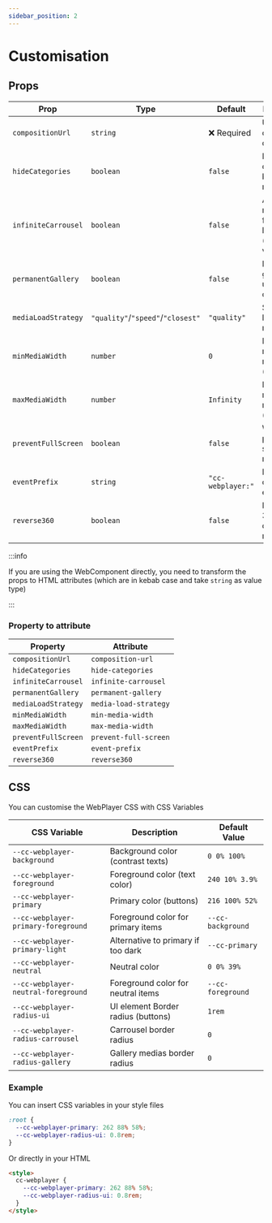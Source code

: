 ```yaml
---
sidebar_position: 2
---
```


# Customisation

## Props

| Prop                | Type                              | Default           | Description                                               |
| ------------------- | --------------------------------- | ----------------- | --------------------------------------------------------- |
| `compositionUrl`    | `string`                          | ❌ Required       | URL to the composition data                               |
| `hideCategories`    | `boolean`                         | `false`           | Hide the category-based navigation                        |
| `infiniteCarrousel` | `boolean`                         | `false`           | Allow to navigate from 1st to last media (and vice versa) |
| `permanentGallery`  | `boolean`                         | `false`           | Display gallery under the carrousel                       |
| `mediaLoadStrategy` | `"quality"`/`"speed"`/`"closest"` | `"quality"`       | Strategy for loading medias.                              |
| `minMediaWidth`     | `number`                          | `0`               | Force minimum media width (in pixels)                     |
| `maxMediaWidth`     | `number`                          | `Infinity`        | Force maximum media width (in pixels)                     |
| `preventFullScreen` | `boolean`                         | `false`           | Whether to prevent full screen mode                       |
| `eventPrefix`       | `string`                          | `"cc-webplayer:"` | Prefix of cc-player events                                |
| `reverse360`        | `boolean`                         | `false`           | Reverse the 360-degree rotation                           |

:::info

If you are using the WebComponent directly, you need to transform the props to HTML attributes (which are in kebab case and take `string` as value type)

:::

### Property to attribute

| Property            | Attribute             |
| ------------------- | --------------------- |
| `compositionUrl`    | `composition-url`     |
| `hideCategories`    | `hide-categories`     |
| `infiniteCarrousel` | `infinite-carrousel`  |
| `permanentGallery`  | `permanent-gallery`   |
| `mediaLoadStrategy` | `media-load-strategy` |
| `minMediaWidth`     | `min-media-width`     |
| `maxMediaWidth`     | `max-media-width`     |
| `preventFullScreen` | `prevent-full-screen` |
| `eventPrefix`       | `event-prefix`        |
| `reverse360`        | `reverse360`          |

## CSS

You can customise the WebPlayer CSS with CSS Variables

| CSS Variable                        | Description                        | Default Value     |
| ----------------------------------- | ---------------------------------- | ----------------- |
| `--cc-webplayer-background`         | Background color (contrast texts)  | `0 0% 100%`       |
| `--cc-webplayer-foreground`         | Foreground color (text color)      | `240 10% 3.9%`    |
| `--cc-webplayer-primary`            | Primary color (buttons)            | `216 100% 52%`    |
| `--cc-webplayer-primary-foreground` | Foreground color for primary items | `--cc-background` |
| `--cc-webplayer-primary-light`      | Alternative to primary if too dark | `--cc-primary`    |
| `--cc-webplayer-neutral`            | Neutral color                      | `0 0% 39%`        |
| `--cc-webplayer-neutral-foreground` | Foreground color for neutral items | `--cc-foreground` |
| `--cc-webplayer-radius-ui`          | UI element Border radius (buttons) | `1rem`            |
| `--cc-webplayer-radius-carrousel`   | Carrousel border radius            | `0`               |
| `--cc-webplayer-radius-gallery`     | Gallery medias border radius       | `0`               |

### Example

You can insert CSS variables in your style files

```css title="index.css"
:root {
  --cc-webplayer-primary: 262 88% 58%;
  --cc-webplayer-radius-ui: 0.8rem;
}
```

Or directly in your HTML

```html title="index.html"
<style>
  cc-webplayer {
    --cc-webplayer-primary: 262 88% 58%;
    --cc-webplayer-radius-ui: 0.8rem;
  }
</style>
```
